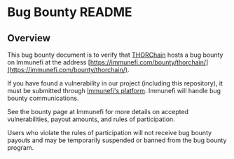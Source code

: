 # Bug Bounty README

## Overview

This bug bounty document is to verify that [THORChain](https://www.thorchain.com/) hosts a bug bounty on Immunefi at the address [https://immunefi.com/bounty/thorchain/](https://immunefi.com/bounty/thorchain/).

If you have found a vulnerability in our project (including this repository), it must be submitted through [Immunefi's platform](https://immunefi.com/). Immunefi will handle bug bounty communications.

See the bounty page at Immunefi for more details on accepted vulnerabilities, payout amounts, and rules of participation.

Users who violate the rules of participation will not receive bug bounty payouts and may be temporarily suspended or banned from the bug bounty program.
